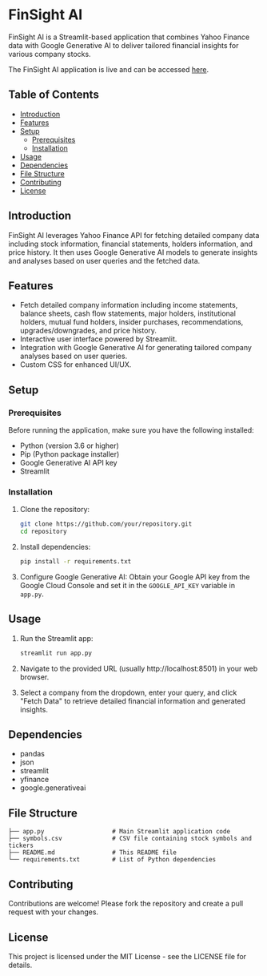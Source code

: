 # FinSight AI

FinSight AI is a Streamlit-based application that combines Yahoo Finance data with Google Generative AI to deliver tailored financial insights for various company stocks.

The FinSight AI application is live and can be accessed [here](https://finsight-ai.streamlit.app/).

## Table of Contents

- [Introduction](#introduction)
- [Features](#features)
- [Setup](#setup)
  - [Prerequisites](#prerequisites)
  - [Installation](#installation)
- [Usage](#usage)
- [Dependencies](#dependencies)
- [File Structure](#file-structure)
- [Contributing](#contributing)
- [License](#license)

## Introduction

FinSight AI leverages Yahoo Finance API for fetching detailed company data including stock information, financial statements, holders information, and price history. It then uses Google Generative AI models to generate insights and analyses based on user queries and the fetched data.

## Features

- Fetch detailed company information including income statements, balance sheets, cash flow statements, major holders, institutional holders, mutual fund holders, insider purchases, recommendations, upgrades/downgrades, and price history.
- Interactive user interface powered by Streamlit.
- Integration with Google Generative AI for generating tailored company analyses based on user queries.
- Custom CSS for enhanced UI/UX.

## Setup

### Prerequisites

Before running the application, make sure you have the following installed:

- Python (version 3.6 or higher)
- Pip (Python package installer)
- Google Generative AI API key
- Streamlit

### Installation

1. Clone the repository:
   ```bash
   git clone https://github.com/your/repository.git
   cd repository
   ```

2. Install dependencies:
   ```bash
   pip install -r requirements.txt
   ```

3. Configure Google Generative AI:
   Obtain your Google API key from the Google Cloud Console and set it in the `GOOGLE_API_KEY` variable in `app.py`.

## Usage

1. Run the Streamlit app:
   ```bash
   streamlit run app.py
   ```

2. Navigate to the provided URL (usually http://localhost:8501) in your web browser.

3. Select a company from the dropdown, enter your query, and click "Fetch Data" to retrieve detailed financial information and generated insights.

## Dependencies

- pandas
- json
- streamlit
- yfinance
- google.generativeai

## File Structure

```
├── app.py                   # Main Streamlit application code
├── symbols.csv              # CSV file containing stock symbols and tickers
├── README.md                # This README file
└── requirements.txt         # List of Python dependencies
```

## Contributing

Contributions are welcome! Please fork the repository and create a pull request with your changes.

## License

This project is licensed under the MIT License - see the LICENSE file for details.
